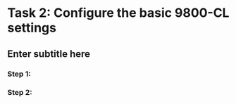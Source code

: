 # Task 2: Configure the basic 9800-CL settings


## Enter subtitle here

### Step 1: 



### Step 2: 

